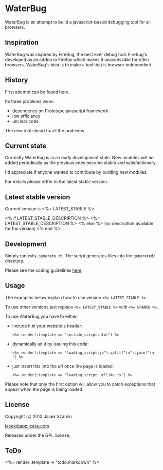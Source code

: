 # WaterBug

WaterBug is an attempt to build a javascript-based debugging tool for all browsers.

## Inspiration

WaterBug was inspired by FireBug, the best ever debug tool. FireBug's developed as an addon to Firefox which makes it unaccessible for other browsers. WaterBug's idea is to make a tool that is browser-independent.

## History

First attempt can be found [here](https://github.com/szarski/WaterBugOLD).

Its three problems were:

  * dependency on Prototype javascript framework
  * low efficiency
  * unclear code

The new tool shoud fix all the problems.

## Current state

Currently WaterBug is in an early development state. New modules will be added periodically as the previous ones become stable and satisfactionary.

I'd appreciate if anyone wanted to contribute by building new modules.

For details please reffer to the latest stable version.

## Latest stable version

Current version is <%= LATEST_STABLE %>.

<% if LATEST_STABLE_DESCRIPTION %>
<%= LATEST_STABLE_DESCRIPTION %>
<% else %>
(no description available for ths version)
<% end %>

## Development

Simply run `ruby generate.rb`. The script generates files into the `generated/` directory.

Please see the coding guidelines [here](http://github.com/szarski/WaterBug/blob/master/coding_guidelines.markdown).

## Usage

The examples below explain how to use version `<%= LATEST_STABLE %>`.

To use other versions just replace `<%= LATEST_STABLE %>` with `<%= BRANCH %>`.

To use WaterBug you have to either:

  * include it in your website's header:

        <%= render(:template => "include_script.html") %>

  * dynamically ad it by issuing this code:

        <%= render(:template => "loading_script.js").split("\n").join("\n        ") %>

  * just insert this into the url once the page is loaded:

        <%= render(:template => "loading_script_urllike.js") %>

Please note that only the first option will allow you to catch exceptions that appear when the page is being loaded.


## License

Copyright (c) 2010 Jacek Szarski

jacek@applicake.com

Released under the GPL license.

## ToDo

<%= render :template => "todo.markdown" %>
